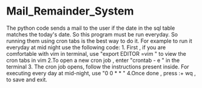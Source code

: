 # Mail_Remainder_System
The python code sends a mail to the user if the date in the sql table matches the today's date. So this program must be run everyday. So running them using cron tabs is the best way to do it. For example to run it everyday at mid night use the following code:
            1. First , if you are comfortable with vim in terminal, use "export EDITOR =vim " to view the cron tabs in vim 
            2.To open a new cron job , enter "crontab - e " in the terminal 
            3. The cron job opens, follow the instructions present inside. For executing every day at mid-night, use "0 0 * * "             4.Once done , press :+ wq , to save and exit.
